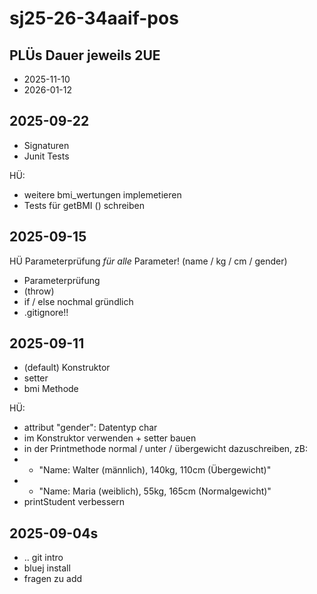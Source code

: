 # sj25-26-34aaif-pos

## PLÜs Dauer jeweils 2UE

- 2025-11-10
- 2026-01-12

## 2025-09-22

- Signaturen
- Junit Tests

HÜ:

- weitere bmi_wertungen implemetieren
- Tests für getBMI () schreiben

## 2025-09-15

HÜ Parameterprüfung *für alle* Parameter! (name / kg / cm / gender)

- Parameterprüfung
- (throw)
- if / else nochmal gründlich
- .gitignore!!

## 2025-09-11

- (default) Konstruktor
- setter
- bmi Methode

HÜ:

- attribut "gender": Datentyp char
- im Konstruktor verwenden + setter bauen
- in der Printmethode normal / unter / übergewicht dazuschreiben, zB:
- - "Name: Walter (männlich), 140kg, 110cm (Übergewicht)"
- - "Name: Maria (weiblich), 55kg, 165cm (Normalgewicht)"
- printStudent verbessern

## 2025-09-04s

- .. git intro
- bluej install
- fragen zu add
